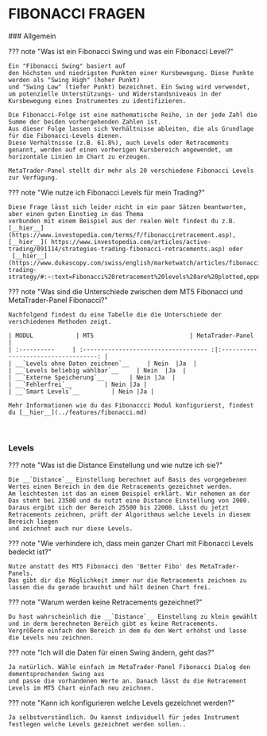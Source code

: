 
# FIBONACCI FRAGEN
<p id="com-faq"></p>
### Allgemein	 	 
	
??? note "Was ist ein Fibonacci Swing und was ein Fibonacci Level?"

    Ein "Fibonacci Swing" basiert auf 
	den höchsten und niedrigsten Punkten einer Kursbewegung. Diese Punkte werden als "Swing High" (hoher Punkt) 
	und "Swing Low" (tiefer Punkt) bezeichnet. Ein Swing wird verwendet, 
	um potenzielle Unterstützungs- und Widerstandsniveaus in der Kursbewegung eines Instrumentes zu identifizieren.  
	
	Die Fibonacci-Folge ist eine mathematische Reihe, in der jede Zahl die Summe der beiden vorhergehenden Zahlen ist.
	Aus dieser Folge lassen sich Verhältnisse ableiten, die als Grundlage für die Fibonacci-Levels dienen.
	Diese Verhältnisse (z.B. 61.8%), auch Levels oder Retracements genannt, werden auf einen vorherigen Kursbereich angewendet, um horizontale Linien im Chart zu erzeugen.  
	
	MetaTrader-Panel stellt dir mehr als 20 verschiedene Fibonacci Levels zur Verfügung.
	
	
??? note "Wie nutze ich Fibonacci Levels für mein Trading?"

    Diese Frage lässt sich leider nicht in ein paar Sätzen beantworten, aber einen guten Einstieg in das Thema
	verbunden mit einem Beispiel aus der realen Welt findest du z.B. [__hier__](https://www.investopedia.com/terms/f/fibonacciretracement.asp), [__hier__]( https://www.investopedia.com/articles/active-trading/091114/strategies-trading-fibonacci-retracements.asp) oder
	 [__hier__](https://www.dukascopy.com/swiss/english/marketwatch/articles/fibonacci-trading-strategy/#:~:text=Fibonacci%20retracement%20levels%20are%20plotted,opportunity%20to%20plan%20your%20moves.).

	
??? note "Was sind die Unterschiede zwischen dem MT5 Fibonacci und MetaTrader-Panel Fibonacci?"

    Nachfolgend findest du eine Tabelle die die Unterschiede der verschiedenen Methoden zeigt.
	
	| MODUL            | MT5                           | MetaTrader-Panel                          |
	| :----------     | :----------------------------------- :|:-----------------------------------: |
	| __`Levels ohne Daten zeichnen`__     | Nein  |Ja  |
	| __`Levels beliebig wählbar`__     | Nein  |Ja  |
	| __`Externe Speicherung`__       | Nein |Ja  |
	| __`Fehlerfrei`__         | Nein |Ja |
	| __`Smart Levels`__         | Nein |Ja |  
	
	Mehr Informationen wie du das Fibonaccci Modul konfigurierst, findest du [__hier__](../features/fibonacci.md)

<br>
	
### Levels	


??? note "Was ist die Distance Einstellung und wie nutze ich sie?"

    Die __`Distance`__ Einstellung berechnet auf Basis des vorgegebenen Wertes einen Bereich in dem die Retracements gezeichnet werden.
	Am leichtesten ist das an einem Beispiel erklärt. Wir nehemen an der Dax steht bei 23500 und du nutzt eine Distance Einstellung von 2000.
	Daraus ergibt sich der Bereich 25500 bis 22000. Lässt du jetzt Retracements zeichnen, prüft der Algorithmus welche Levels in diesem Bereich liegen
	und zeichnet auch nur diese Levels.
	 
	 

??? note "Wie verhindere ich, dass mein ganzer Chart mit Fibonacci Levels bedeckt ist?"

    Nutze anstatt des MT5 Fibonacci den 'Better Fibo' des MetaTrader-Panels.
	Das gibt dir die Möglichkeit immer nur die Retracements zeichnen zu lassen die du gerade brauchst und hält deinen Chart frei.
	 
	 
??? note "Warum werden keine Retracements gezeichnet?"

    Du hast wahrscheinlich die __`Distance`__ Einstellung zu klein gewählt und in derm berechneten Bereich gibt es keine Retracements.
	Vergrößere einfach den Bereich in dem du den Wert erhöhst und lasse die Levels neu zeichnen.
	
??? note "Ich will die Daten für einen Swing ändern, geht das?"

    Ja natürlich. Wähle einfach im MetaTrader-Panel Fibonacci Dialog den dementsprechenden Swing aus 
	und passe die vorhandenen Werte an. Danach lässt du die Retracement Levels im MT5 Chart einfach neu zeichnen.
	

??? note "Kann ich konfigurieren welche Levels gezeichnet werden?"

    Ja selbstverständlich. Du kannst individuell für jedes Instrument festlegen welche Levels gezeichnet werden sollen..	

<br>

<br>
<br>	
<br>
<br>
<br>
<br>
<br>